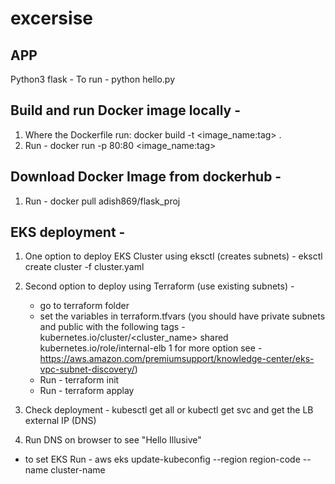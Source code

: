 # excersise

APP
---
Python3 flask -
To run - python hello.py

Build and run Docker image locally - 
---------------------------------
1. Where the Dockerfile run: docker build -t <image_name:tag> .
2. Run - docker run -p 80:80 <image_name:tag>

Download Docker Image from dockerhub -
-------------------------------------
1. Run - docker pull adish869/flask_proj

EKS deployment - 
--------------
1. One option to deploy EKS Cluster using eksctl (creates subnets) -
eksctl create cluster -f cluster.yaml

2. Second option to deploy using Terraform (use existing subnets) - 
    - go to terraform folder 
    - set the variables in terraform.tfvars (you should have private subnets and public with the following tags - 
    kubernetes.io/cluster/<cluster_name> shared
    kubernetes.io/role/internal-elb 1
    for more option see - https://aws.amazon.com/premiumsupport/knowledge-center/eks-vpc-subnet-discovery/)
    - Run - terraform init
    - Run - terraform applay

3. Check deployment - kubesctl get all or kubectl get svc and get the LB external IP (DNS)
4. Run DNS on browser to see "Hello Illusive"

* to set EKS Run -  aws eks update-kubeconfig --region region-code --name cluster-name